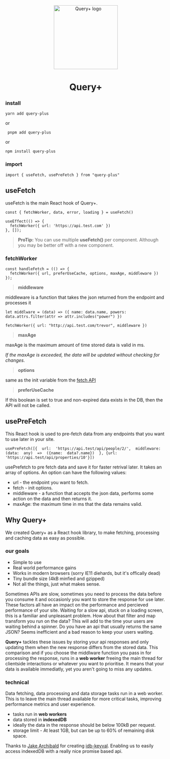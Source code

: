 


<div align="center"><img src="https://user-images.githubusercontent.com/20704726/176831638-a5c27908-365e-4edc-aac8-c7073fc18dfb.png" width="200" alt="Query+ logo"/>  <h1>Query+</h1></div> 





### install

    yarn add query-plus
or
   

     pnpm add query-plus

or

    npm install query-plus

  
### import

    import { useFetch, usePreFetch } from "query-plus"

##  useFetch

 
useFetch is the main React hook of Query+.

    const { fetchWorker, data, error, loading } = useFetch()
    
    useEffect(() => {
      fetchWorker({ url: 'https://api.test.com' })
    }, []);

  

>  **ProTip:** You can use multiple **useFetch()** per component. Although you may be better off with a new component.

  

  

###  fetchWorker

  

    const handleFetch = (() => {
      fetchWorker({ url, preferUseCache, options, maxAge, middleware })
    });

  

>  **middleware**

  

middleware is a function that takes the json returned from the endpoint and processes it

  

    let middlware = (data) => ({ name: data.name, powers: data.attrs.filter(attr => attr.includes("power") })
    
    fetchWorker({ url: "http://api.test.com/trevor", middleware })

  

>  **maxAge**

  

maxAge is the maximum amount of time stored data is valid in ms.

*If the maxAge is exceeded, the data will be updated without checking for changes.*

  

>  **options**

  

same as the init variable from the [fetch API](https://developer.mozilla.org/en-US/docs/Web/API/fetch)

 
>  **preferUseCache**

  

If this boolean is set to true and non-expired data exists in the DB, then the API will not be called.
 
 ##  usePreFetch
  This React hook is used to pre-fetch data from any endpoints that you want to use later in your site.

    usePreFetch([{  url:  'https://api.test/api/people/2/',  middleware:  (data:  any)  =>  ({name:  data?.name})  }, {url: 'https://api.test/api/properties/10'}])
usePrefetch to pre fetch data and save it for faster retrival later. It takes an  array of options. An option can have the following values:

 - url - the endpoint you want to fetch.
 - fetch - init options.
 - middleware - a function that accepts the json data, performs some action on the data and then returns it.
 - maxAge: the maximum time in ms that the data remains valid.
  
## Why Query+
We created Query+ as a React hook library, to make fetching, processing and caching data as easy as possible. 
### our goals

 - Simple to use
 - Real world performance gains
 - Works in modern browsers (sorry IE11 diehards, but it's offically dead)
 - Tiny bundle size (4kB minfied and gzipped)
 - Not all the things, just what makes sense.
 

Sometimes APIs are slow, sometimes you need to process the data before you consume it and occasionly you want to store the response for use later. These factors all have an impact on the performance and percieved performance of your site. Waiting for a slow api, stuck on a loading screen, this is a familiar and unpleasant problem. How about that filter and map transform you run on the data? This will add to the time your users are waiting behind a spinner. Do you have an api that usually returns the same JSON? Seems inefficient and a bad reason to keep your users waiting.

**Query+** tackles these issues by storing your api responses and only updating them when the new response differs from the stored data. This comparison and if you choose the middlware function you pass in for processing the response, runs in a **web worker** freeing the main thread for clientside interactions or whatever you want to prioritise. It means that your data is available immediatly, yet you aren't going to miss any updates.


   ### technical
 Data fetching, data processing and data storage tasks run in a web worker. This is to leave the main thread available for more critical tasks, improving performance metrics and user experience.
 - tasks run in **web workers**
 - data stored in **indexedDB**
 - ideally the data in the response should be below 100kB per request. 
 - storage limit - At least 1GB, but can be up to 60% of remaining disk space.






Thanks to [Jake Archibald](https://github.com/jakearchibald) for creating [idb-keyval](https://github.com/jakearchibald/idb). Enabling us to easily access indexedDB with a really nice promise based api.
